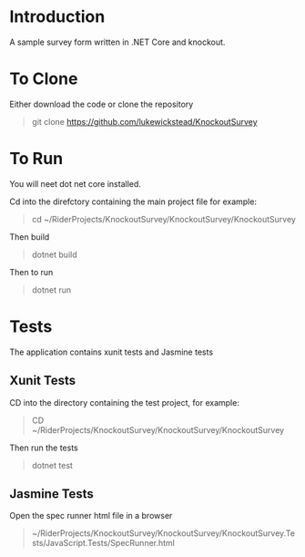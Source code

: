 # Introduction #

A sample survey form written in .NET Core and knockout.

# To Clone #

Either download the code or clone the repository

> git clone https://github.com/lukewickstead/KnockoutSurvey

# To Run #

You will neet dot net core installed.

Cd into the direfctory containing the main project file for example:

> cd ~/RiderProjects/KnockoutSurvey/KnockoutSurvey/KnockoutSurvey

Then build

> dotnet build

Then to run

> dotnet run

# Tests #

The application contains xunit tests and Jasmine tests

## Xunit Tests ##

CD into the directory containing the test project, for example:

> CD ~/RiderProjects/KnockoutSurvey/KnockoutSurvey/KnockoutSurvey 

Then run the tests

> dotnet test


## Jasmine Tests ##

Open the spec runner html file in a browser

> ~/RiderProjects/KnockoutSurvey/KnockoutSurvey/KnockoutSurvey.Tests/JavaScript.Tests/SpecRunner.html


